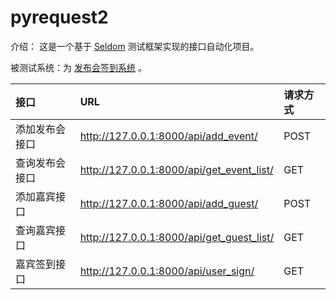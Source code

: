# pyrequest2

介绍： 这是一个基于 [Seldom](https://github.com/SeldomQA/seldom) 测试框架实现的接口自动化项目。


被测试系统：为 [发布会签到系统](https://github.com/defnngj/guest3) 。

|接口| URL | 请求方式|
|:---|:---|:---|
|添加发布会接口 | http://127.0.0.1:8000/api/add_event/ | POST |
|查询发布会接口 | http://127.0.0.1:8000/api/get_event_list/ | GET |
|添加嘉宾接口 | http://127.0.0.1:8000/api/add_guest/ | POST |
|查询嘉宾接口 | http://127.0.0.1:8000/api/get_guest_list/ | GET |
|嘉宾签到接口 | http://127.0.0.1:8000/api/user_sign/ | GET |

